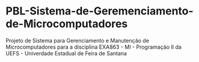 <h1> PBL-Sistema-de-Geremenciamento-de-Microcomputadores </h1>
<p>Projeto de Sistema para Gerenciamento e Manutenção de Microcomputadores para a disciplina EXA863 - MI - Programação II da UEFS - Univerdade Estadual de Feira de Santana</p




